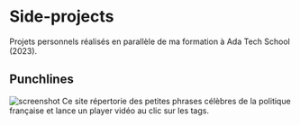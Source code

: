 # Side-projects
Projets personnels réalisés en parallèle de ma formation à Ada Tech School (2023).

## Punchlines
![screenshot](https://user-images.githubusercontent.com/123973628/233664984-0713eff3-7918-4306-9912-68e294ece971.png)
Ce site répertorie des petites phrases célèbres de la politique française et lance un player vidéo au clic sur les tags. 
